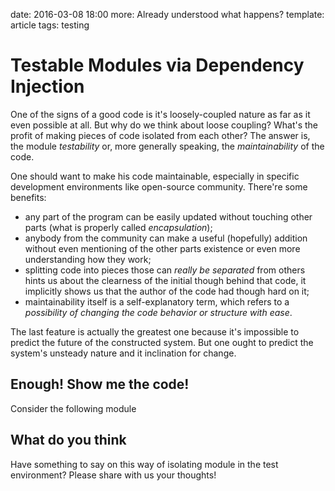 date: 2016-03-08 18:00
more: Already understood what happens?
template: article
tags: testing

# Testable Modules via Dependency Injection

One of the signs of a good code is it's loosely-coupled nature as far as it even possible at all. But why do we think about loose coupling? What's the profit of making pieces of code isolated from each other? The answer is, the module *testability* or, more generally speaking, the *maintainability* of the code.

One should want to make his code maintainable, especially in specific development environments like open-source community. There're some benefits:

- any part of the program can be easily updated without touching other parts (what is properly called *encapsulation*);
- anybody from the community can make a useful (hopefully) addition without even mentioning of the other parts existence or even more understanding how they work;
- splitting code into pieces those can *really be separated* from others hints us about the clearness of the initial though behind that code, it implicitly shows us that the author of the code had though hard on it;
- maintainability itself is a self-explanatory term, which refers to a *possibility of changing the code behavior or structure with ease*.

The last feature is actually the greatest one because it's impossible to predict the future of the constructed system. But one ought to predict the system's unsteady nature and it inclination for change.

## Enough! Show me the code!

Consider the following module

## What do you think
Have something to say on this way of isolating module in the test environment? Please share with us your thoughts!